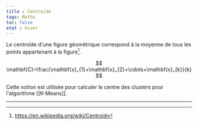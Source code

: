 ```yaml
---
title : Centroïde
tags: Maths
toc: false
etat : hiver
---
```

Le centroïde d'une figure géométrique correspond à la moyenne de tous les points appartenant à la figure[^1]. 

$$
\mathbf{C}=\frac{\mathbf{x}_{1}+\mathbf{x}_{2}+\cdots+\mathbf{x}_{k}}{k}
$$

Cette notion est utilisée pour calculer le centre des clusters pour l'algorithme [[K-Means]].

---
[^1]: https://en.wikipedia.org/wiki/Centroid